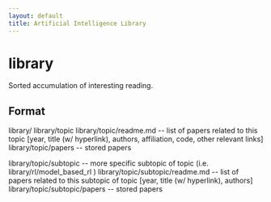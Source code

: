 ```yaml
---
layout: default
title: Artificial Intelligence Library
---
```


# library
Sorted accumulation of interesting reading.

## Format
library/
library/topic
library/topic/readme.md -- list of papers related to this topic [year, title (w/ hyperlink), authors, affiliation, code, other relevant links]
library/topic/papers -- stored papers

library/topic/subtopic -- more specific subtopic of topic (i.e. library/rl/model_based_rl )
library/topic/subtopic/readme.md -- list of papers related to this subtopic of topic [year, title (w/ hyperlink), authors]
library/topic/subtopic/papers -- stored papers
